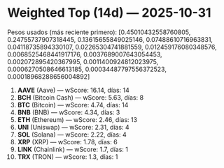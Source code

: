 # Weighted Top (14d) — 2025-10-31
Pesos usados (más reciente primero): [0.45010432558760805, 0.24755737907318445, 0.13615655849025146, 0.07488610716963831, 0.04118735894330107, 0.02265304741881559, 0.012459176080348576, 0.0068525468441917176, 0.0037689007643054453, 0.002072895420367995, 0.0011400924812023975, 0.0006270508646613185, 0.00034487797556372523, 0.00018968288656004892]
1. **AAVE** (Aave) — wScore: 16.14, días: 14
2. **BCH** (Bitcoin Cash) — wScore: 5.63, días: 8
3. **BTC** (Bitcoin) — wScore: 4.74, días: 14
4. **BNB** (BNB) — wScore: 4.34, días: 3
5. **ETH** (Ethereum) — wScore: 2.46, días: 13
6. **UNI** (Uniswap) — wScore: 2.31, días: 4
7. **SOL** (Solana) — wScore: 2.22, días: 4
8. **XRP** (XRP) — wScore: 1.78, días: 6
9. **LINK** (Chainlink) — wScore: 1.7, días: 1
10. **TRX** (TRON) — wScore: 1.3, días: 1